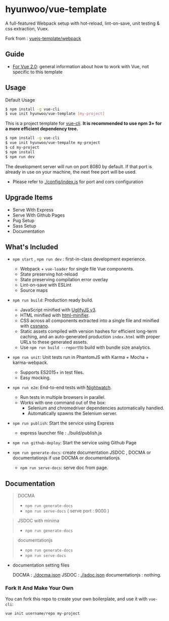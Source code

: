 # hyunwoo/vue-template

A full-featured Webpack setup with hot-reload, lint-on-save, unit testing & css extraction, Vuex.

Fork from : [vuejs-template/webpack](https://github.com/vuejs-templates/webpack)


## Guide

- [For Vue 2.0](http://vuejs.org/guide/): general information about how to work with Vue, not specific to this template

## Usage

Default Usage
``` bash
$ npm install -g vue-cli
$ vue init hyunwoo/vue-template [my-project]
```

This is a project template for [vue-cli](https://github.com/vuejs/vue-cli). **It is recommended to use npm 3+ for a more efficient dependency tree.**

``` bash
$ npm install -g vue-cli
$ vue init hyunwoo/vue-tempalte my-project
$ cd my-project
$ npm install
$ npm run dev
```

The development server will run on port 8080 by default. If that port is already in use on your machine, the next free port will be used.


* Please refer to [./config/index.js](https://github.com/hyunwoo/vue-template/blob/develop/template/config/index.js) for port and cors configuration

## Upgrade Items

- Serve With Express
- Serve With Github Pages
- Pug Setup
- Sass Setup
- Documentation




## What's Included
- `npm start` , `npm run dev` : first-in-class development experience.
  - Webpack + `vue-loader` for single file Vue components.
  - State preserving hot-reload
  - State preserving compilation error overlay
  - Lint-on-save with ESLint
  - Source maps

- `npm run build`: Production ready build.
  - JavaScript minified with [UglifyJS v3](https://github.com/mishoo/UglifyJS2/tree/harmony).
  - HTML minified with [html-minifier](https://github.com/kangax/html-minifier).
  - CSS across all components extracted into a single file and minified with [cssnano](https://github.com/ben-eb/cssnano).
  - Static assets compiled with version hashes for efficient long-term caching, and an auto-generated production `index.html` with proper URLs to these generated assets.
  - Use `npm run build --report`to build with bundle size analytics.

- `npm run unit`: Unit tests run in PhantomJS with Karma + Mocha + karma-webpack.
  - Supports ES2015+ in test files.
  - Easy mocking.

- `npm run e2e`: End-to-end tests with [Nightwatch](http://nightwatchjs.org/).
  - Run tests in multiple browsers in parallel.
  - Works with one command out of the box:
    - Selenium and chromedriver dependencies automatically handled.
    - Automatically spawns the Selenium server.

- `npm run publish`: Start the service using Express
    - express launcher file :  ./build/publish.js

- `npm run github-deploy`: Start the service using Github Page

- `npm run generate-docs`: create documentation JSDOC , DOCMA or documentationjs
    if use DOCMA or documentationjs
     - `npm run serve-docs`: serve doc from page.


## Documentation
> DOCMA
> - `npm run generate-docs`
> - `npm run serve-docs` ( serve port : 9000 )

> JSDOC with minima
> - `npm run generate-docs`

> documentationjs 
> - `npm run generate-docs`
> - `npm run serve-docs`




* documentation setting files

    DOCMA : [./docma.json](https://github.com/hyunwoo/vue-template/blob/develop/template/docma.json)
    JSDOC : [./jsdoc.json](https://github.com/hyunwoo/vue-template/blob/develop/template/jsdoc.json)
    documentationjs : nothing.


### Fork It And Make Your Own

You can fork this repo to create your own boilerplate, and use it with `vue-cli`:

``` bash
vue init username/repo my-project
```
